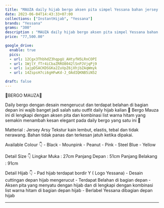 ```yaml
---
title: "MAUZA daily hijab bergo aksen pita simpel Yessana bahan jersey arsy"
date: 2023-06-04T14:43:33+07:00
collections: ["InstantHijab", "Yessana"]
brands: "Yessana"
grams: "300"
description : "MAUZA daily hijab bergo aksen pita simpel Yessana bahan jersey arsy"
price: "77,500.00"

google_drive:
  enable: true
  pics:
  - url: 12Cgx3ThbhdZ3hqpgU_AHtyfH5LRnCOPI
  - url: 1WjlY_fTr4iCbaZRRO8042lSnPJVjqPj9
  - url: 1ajpDSACKDSGKa2ZuVpZ6jXhjbZAqWmyk
  - url: 14ZspsH7ci6gHFwKd-J_OAdIQKNB5iN52

draft: false
---
```


🌸BERGO MAUZA🌸

Daily bergo dengan desain mengerucut dan terdapat belahan di bagian depan ini wajib banget jadi salah satu outfit daily hijab kalian 🤗
Bergo Mauza ini di lengkapi dengan aksen pita dan kombinasi list warna hitam yang semakin menambah kesan elegant pada daily bergo yang satu ini 🥰

Matterial : Jersey Arsy
Tekstur kain lembut, elastis, tebal dan tidak nerawang. Bahan tidak panas dan terkesan jatuh ketika dipakai. 

Available Colour 👇
    - Black
    - Mounpink
    - Peanut
    - Pink
    - Steel Blue
    - Yellow

Detail Size 👇
 Lingkar Muka : 27cm
 Panjang Depan : 51cm
 Panjang Belakang : 91cm

Detail Hijab 👇
    - Pad hijab terdapat bordir Y ( Logo Yessana) 
    - Desain cuttingan depan hijab mengerucut 
    - Terdapat Belahan di bagian depan
    -  Aksen pita yang menyatu dengan hijab dan di lengkapi dengan kombinasi list warna hitam di bagian depan hijab
    - Berlabel Yessana dibagian depan hijab

---------        
